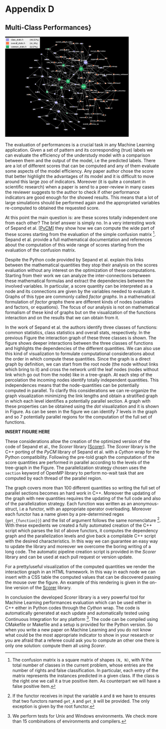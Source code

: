 # Appendix D
## Multi-Class Performances}

<img src="../../../../img/scorer_net.png" width="400px;"/>

The evaluation of performances is a crucial task in any Machine Learning application.
Given a set of pattern and its corresponding (true) labels we can evaluate the efficiency of the understudy model with a comparison between them and the output of the model, i.e the predicted labels.
There are a lot of different scores that can be computed and any of them evaluate some aspects of the model efficiency.
Any paper author chose the score that better highlight the advantages of its model and it is difficult to move around this large zoo of indicators.
Moreover (it is quite a constant in scientific research) when a paper is send to a peer-review in many cases the reviewer suggests to the author to check if other performance indicators are good enough for the showed results.
This means that a lot of large simulations should be performed again and the appropriated variables re-computed to obtained the requested score.

At this point the main question is: are these scores totally independent one from each other?
The brief answer is simply no.
In a very interesting work of Sepand et al. [[PyCM]()] they show how we can compute the wide part of these scores starting from the evaluation of the simple confusion matrix [^1].
Sepand et al. provide a full mathematical documentation and references about the computation of this wide range of scores starting from the evaluation of the confusion matrix.

Despite the Python code provided by Sepand et al. explain this links between the mathematical quantities they stop their analysis on the scores evaluation without any interest on the optimization of these computations.
Starting from their work we can analyze the inter-connections between these mathematical formulas and extract the dependencies between the involved variables.
In particular, a score quantity can be interpreted as a node and its connections are given by the variables needed to evaluate it.
Graphs of this type are commonly called *factor graphs*.
In a mathematical formulation of *factor graphs* there are different kinds of nodes (variables and factors, or equations).
The focus of our analysis is not on mathematical formalism of these kind of graphs but on the visualization of the functions interaction and on the results that we can obtain from it.

In the work of Sepand et al. the authors identify three classes of functions: common statistics, class statistics and overall stats, respectively.
In the previous Figure the interaction graph of these three classes is shown.
The figure shows deeper interactions between the three classes of functions and highlights the dependencies of the different quantities.
We can also use this kind of visualization to formulate computational considerations about the order in which compute these quantities.
Since the graph is a direct graph by definition, we can start from the root node (the node without links which bring to it) and cross the network until the leaf nodes (nodes without link which go out from the node) like in a tree-graph.
At each step of the percolation the incoming nodes identify totally independent quantities.
This independences means that the node-quantities can be potentially computed in parallel.
To clarify this considerations we can re-organize the graph visualization minimizing the link lengths and obtain a stratified graph in which each level identifies a potentially parallel section.
A graph with these properties can be obtained using the *dot* visualization and it is shown in Figure.
As can be seen in the figure we can identify 7 levels in the graph and so 7 potentially parallel regions for the computation of the full set of functions.

**INSERT FIGURE HERE**

These considerations allow the creation of the optimized version of the code of Sepand et al., the *Scorer* library [[Scorer](https://github.com/Nico-Curti/scorer)].
The *Scorer* library is the C++ porting of the *PyCM* library of Sepand et al. with a *Cython* wrap for the Python compatibility.
Following the pre-told graph the computation of the score quantities are performed in parallel according to the levels of the tree-graph in the Figure.
The parallelization strategy chosen uses the `section` keyword of OpenMP library to perform no-wait task that are computed by each thread of the parallel region.

The graph covers more than 100 different quantities so writing the full set of parallel sections becomes an hard work in C++.
Moreover the updating of the graph with new quantities requires the updating of the full code and also of the parallelization strategy.
Each function was written as an anonymous-struct, i.e a functor, with an appropriate operator overloading.
Moreover each functor has a name given by a pre-determined regex (`get_{function}}`) and the list of argument follows the same nomenclature [^2].
With these expedients we created a fully automated creation of the C++ script which parses the list of above functors, it computes the dependency graph and the parallelization levels and give back a compilable C++ script with the desired characteristics.
In this way we can guarantee an easy way to update the library and moreover we overcome the boring writing of a long code.
The automatic pipeline creation script is provided in the *Scorer* library and can be used at each pull request or version update.

For a pretty/useful visualization of the computed quantities we render the interaction graph in an HTML framework.
In this way in each node we can insert with a CSS table the computed values that can be discovered passing the mouse over the figure.
An example of this rendering is given in the on-line version of the [Scorer](https://github.com/Nico-Curti/scorer) library.

In conclusion the developed *Scorer* library is a very powerful tool for Machine Learning performances evaluation which can be used either in C++ either in Python codes through the *Cython* wrap.
The code is automatically generated at each update and automatically tested using Continuous Integration for any platform [^3].
The code can be compiled using CMakefile or Makefile and a setup is provided for the Python version.
So when you write a new paper on Machine Learning and you do not know what could be the most appropriate indicator to show in your research or you are afraid that a referee could ask you to compute an other one there is only one solution: compute them all using *Scorer*.


[^1]: The confusion matrix is a square matrix of shapes `(N, N)`, with $N$ the total number of classes in the current problem, whose entries are the number of rights and false classification. In particular, each entry of the matrix represents the instances predicted in a given class. If the class is the right one we call it a true positive item. As counterpart we will have a false positive item.

[^2]: If the functor receives in input the variable `A` and `B` we have to ensures that two functors named `get_A` and `get_B` will be provided. The only exception is given by the root functor.

[^3]: We perform tests for Unix and Windows environments. We check more than 15 combinations of environments and compilers.
